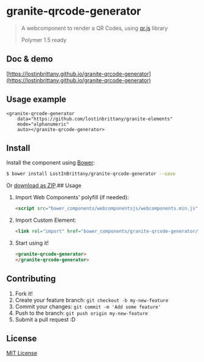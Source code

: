 # granite-qrcode-generator

> A webcomponent to render a QR Codes, 
> using [qr.js](https://github.com/lifthrasiir/qr.js) library
> 
> Polymer 1.5 ready


## Doc & demo

[https://lostinbrittany.github.io/granite-qrcode-generator](https://lostinbrittany.github.io/granite-qrcode-generator)

## Usage example
<!--
```
<custom-element-demo>
  <template>
      <link rel=”import” href=”./granite-qrcode-generator.html”>
  </template>    
</custom-element-demo>
```
-->
```
<granite-qrcode-generator 
    data="https://github.com/lostinbrittany/granite-elements"
    mode="alphanumeric"
    auto></granite-qrcode-generator>
```

## Install

Install the component using [Bower](http://bower.io/):

```sh
$ bower install LostInBrittany/granite-qrcode-generator --save
```

Or [download as ZIP](https://github.com/LostInBrittany/granite-qrcode-generator/archive/gh-pages.zip).## Usage

1. Import Web Components' polyfill (if needed):

    ```html
    <script src="bower_components/webcomponentsjs/webcomponents.min.js"></script>
    ```

2. Import Custom Element:

    ```html
    <link rel="import" href="bower_components/granite-qrcode-generator/granite-qrcode-generator.html">
    ```

3. Start using it!

    ```html
    <granite-qrcode-generator>
    </granite-qrcode-generator>
    ```


## Contributing

1. Fork it!
2. Create your feature branch: `git checkout -b my-new-feature`
3. Commit your changes: `git commit -m 'Add some feature'`
4. Push to the branch: `git push origin my-new-feature`
5. Submit a pull request :D

## License

[MIT License](http://opensource.org/licenses/MIT)
